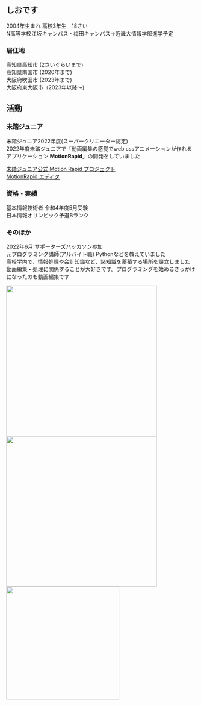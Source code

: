 ## しおです
2004年生まれ
高校3年生　18さい<br>
N高等学校江坂キャンパス・梅田キャンパス→近畿大情報学部進学予定

### 居住地
高知県高知市 (2さいぐらいまで)<br>
高知県南国市 (2020年まで)<br>
大阪府吹田市 (2023年まで)<br>
大阪府東大阪市（2023年以降～)<br/>

## 活動
### 未踏ジュニア
未踏ジュニア2022年度(スーパークリエーター認定)<br>
2022年度未踏ジュニアで「動画編集の感覚でweb cssアニメーションが作れるアプリケーション **MotionRapid**」の開発をしていました<br>

[未踏ジュニア公式 Motion Rapid プロジェクト](https://jr.mitou.org/projects/2022/motion_rapid)<br>
[MotionRapid エディタ](https://motion-rapid-service.github.io/MotionRapid/)<br>

### 資格・実績
基本情報技術者 令和4年度5月受験<br>
日本情報オリンピック予選Bランク<br>

### そのほか
2022年6月 サポーターズハッカソン参加<br>
元プログラミング講師(アルバイト職) Pythonなどを教えていました<br>
高校学内で、情報処理や会計知識など、諸知識を蓄積する場所を設立しました<br>
動画編集・処理に関係することが大好きです。プログラミングを始めるきっかけになったのも動画編集です<br>

<img src="https://pbs.twimg.com/media/FgoERksVsAAIUPV?format=jpg" height="400"> <img src="https://pbs.twimg.com/media/FXIkskHUsAA_0Ms?format=jpg" height="400"> <img src="https://pbs.twimg.com/media/FOwd_G6aMAMZm7j?format=jpg" height="300">

